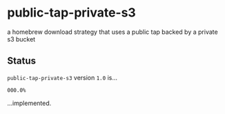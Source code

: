 # public-tap-private-s3

a homebrew download strategy that uses a public tap backed by a private s3 bucket

## Status

`public-tap-private-s3` version `1.0` is...

```
000.0%
```

...implemented.
